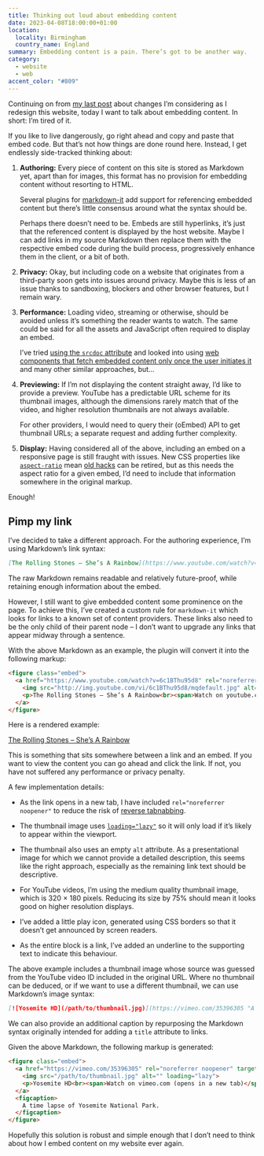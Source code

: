 ```yaml
---
title: Thinking out loud about embedding content
date: 2023-04-08T18:00:00+01:00
location:
  locality: Birmingham
  country_name: England
summary: Embedding content is a pain. There’s got to be another way.
category:
  - website
  - web
accent_color: "#809"
---
```


Continuing on from [my last post][1] about changes I’m considering as I redesign this website, today I want to talk about embedding content. In short: I’m tired of it.

If you like to live dangerously, go right ahead and copy and paste that embed code. But that’s not how things are done round here. Instead, I get endlessly side-tracked thinking about:

1. **Authoring:** Every piece of content on this site is stored as Markdown yet, apart than for images, this format has no provision for embedding content without resorting to HTML.

    Several plugins for [markdown-it][2] add support for referencing embedded content but there’s little consensus around what the syntax should be.

    Perhaps there doesn’t need to be. Embeds are still hyperlinks, it’s just that the referenced content is displayed by the host website. Maybe I can add links in my source Markdown then replace them with the respective embed code during the build process, progressively enhance them in the client, or a bit of both.

2. **Privacy:** Okay, but including code on a website that originates from a third-party soon gets into issues around privacy. Maybe this is less of an issue thanks to sandboxing, blockers and other browser features, but I remain wary.

3. **Performance:** Loading video, streaming or otherwise, should be avoided unless it’s something the reader wants to watch. The same could be said for all the assets and JavaScript often required to display an embed.

    I’ve tried [using the `srcdoc` attribute][3] and looked into using [web components that fetch embedded content only once the user initiates it][4] and many other similar approaches, but…

4. **Previewing:** If I’m not displaying the content straight away, I’d like to provide a preview. YouTube has a predictable URL scheme for its thumbnail images, although the dimensions rarely match that of the video, and higher resolution thumbnails are not always available.

    For other providers, I would need to query their (oEmbed) API to get thumbnail URLs; a separate request and adding further complexity.

5. **Display:** Having considered all of the above, including an embed on a responsive page is still fraught with issues. New CSS properties like [`aspect-ratio`][5] mean [old hacks][6] can be retired, but as this needs the aspect ratio for a given embed, I’d need to include that information somewhere in the original markup.

Enough!

## Pimp my link

I’ve decided to take a different approach. For the authoring experience, I’m using Markdown’s link syntax:

```md
[The Rolling Stones – She’s A Rainbow](https://www.youtube.com/watch?v=6c1BThu95d8)
```

The raw Markdown remains readable and relatively future-proof, while retaining enough information about the embed.

However, I still want to give embedded content some prominence on the page. To achieve this, I’ve created a custom rule for `markdown-it` which looks for links to a known set of content providers. These links also need to be the only child of their parent node – I don’t want to upgrade any links that appear midway through a sentence.

With the above Markdown as an example, the plugin will convert it into the following markup:

```html
<figure class="embed">
  <a href="https://www.youtube.com/watch?v=6c1BThu95d8" rel="noreferrer noopener" target="_blank">
    <img src="http://img.youtube.com/vi/6c1BThu95d8/mqdefault.jpg" alt="" loading="lazy">
    <p>The Rolling Stones – She’s A Rainbow<br><span>Watch on youtube.com (opens in a new tab)</span></p>
  </a>
</figure>
```

Here is a rendered example:

[The Rolling Stones – She’s A Rainbow](https://www.youtube.com/watch?v=6c1BThu95d8)

This is something that sits somewhere between a link and an embed. If you want to view the content you can go ahead and click the link. If not, you have not suffered any performance or privacy penalty.

A few implementation details:

* As the link opens in a new tab, I have included `rel="noreferrer noopener"` to reduce the risk of [reverse tabnabbing][7].

* The thumbnail image uses [`loading="lazy"`][8] so it will only load if it’s likely to appear within the viewport.

* The thumbnail also uses an empty `alt` attribute. As a presentational image for which we cannot provide a detailed description, this seems like the right approach, especially as the remaining link text should be descriptive.

* For YouTube videos, I’m using the medium quality thumbnail image, which is 320 × 180 pixels. Reducing its size by 75% should mean it looks good on higher resolution displays.

* I’ve added a little play icon, generated using CSS borders so that it doesn’t get announced by screen readers.

* As the entire block is a link, I’ve added an underline to the supporting text to indicate this behaviour.

The above example includes a thumbnail image whose source was guessed from the YouTube video ID included in the original URL. Where no thumbnail can be deduced, or if we want to use a different thumbnail, we can use Markdown’s image syntax:

```markdown
[![Yosemite HD](/path/to/thumbnail.jpg)](https://vimeo.com/35396305 "A time lapse of Yosemite National Park.")
```

We can also provide an additional caption by repurposing the Markdown syntax originally intended for adding a `title` attribute to links.

Given the above Markdown, the following markup is generated:

```html
<figure class="embed">
  <a href="https://vimeo.com/35396305" rel="noreferrer noopener" target="_blank">
    <img src="/path/to/thumbnail.jpg" alt="" loading="lazy">
    <p>Yosemite HD<br><span>Watch on vimeo.com (opens in a new tab)</span></p>
  </a>
  <figcaption>
    A time lapse of Yosemite National Park.
  </figcaption>
</figure>
```

Hopefully this solution is robust and simple enough that I don’t need to think about how I embed content on my website ever again.

[1]: /2023/054/a1/lume/
[2]: https://github.com/markdown-it/markdown-it
[3]: https://dev.to/haggen/lazy-load-embedded-youtube-videos-520g
[4]: https://github.com/paulirish/lite-youtube-embed
[5]: https://developer.mozilla.org/en-US/docs/Web/CSS/aspect-ratio
[6]: https://alistapart.com/article/creating-intrinsic-ratios-for-video/
[7]: https://owasp.org/www-community/attacks/Reverse_Tabnabbing
[8]: https://developer.mozilla.org/en-US/docs/Web/Performance/Lazy_loading
